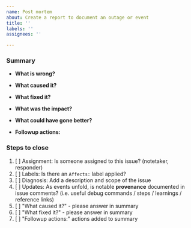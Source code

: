 ```yaml
---
name: Post mortem
about: Create a report to document an outage or event
title: ''
labels: ''
assignees: ''

---
```


<!-- IMPORTANT: Before posting, be sure to redact or remove sensitive data, such as passwords, secret keys, session cookies, etc. -->

### Summary

- **What is wrong?**
<!-- When was it noted, what is the issue, what is the scope? -->

<!-- Complete these sections once the problem is resolved. Be brief. -->

- **What caused it?**
<!-- What did investigation reveal to be the cause? -->

- **What fixed it?**

- **What was the impact?**

- **What could have gone better?**
<!-- What about our processes could have been improved? -->

- **Followup actions:**
<!-- Note any resulting changes or decisions -->

### Steps to close
<!-- For instructions, please see: https://github.com/internetarchive/openlibrary/wiki/Disaster-History-Log#how-to -->
1. [ ] Assignment: Is someone assigned to this issue? (notetaker, responder)
2. [ ] Labels: Is there an `Affects:` label applied?
3. [ ] Diagnosis: Add a description and scope of the issue
4. [ ] Updates: As events unfold, is notable **provenance** documented in issue comments? (i.e. useful debug commands / steps / learnings / reference links)
5. [ ] "What caused it?" - please answer in summary
6. [ ] "What fixed it?" - please answer in summary
7. [ ] "Followup actions:" actions added to summary
